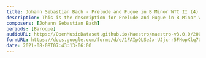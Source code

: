 ```yaml
---
title: Johann Sebastian Bach - Prelude and Fugue in B Minor WTC II (4)
description: This is the description for Prelude and Fugue in B Minor WTC II by Johann Sebastian Bach
composers: [Johann Sebastian Bach]
periods: [Baroque]
audioURL: https://OpenMusicDataset.github.io/Maestro/maestro-v3.0.0/2008/MIDI-Unprocessed_09_R1_2008_01-05_ORIG_MID--AUDIO_09_R1_2008_wav--1.midi
formURL: https://docs.google.com/forms/d/e/1FAIpQLSeJx-UJjc-r5FHopXlq7U2JHyDDwPL49GacbP-R3wqkftyIGQ/viewform
date: 2021-08-08T07:43:13-06:00
---
```

